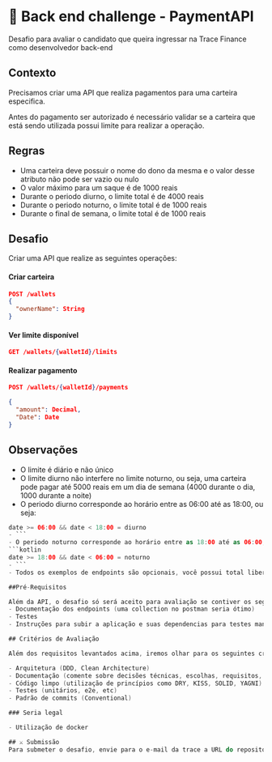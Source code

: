 # 🚀 Back end challenge - PaymentAPI

Desafio para avaliar o candidato que queira ingressar na Trace Finance como desenvolvedor back-end

## Contexto

Precisamos criar uma API que realiza pagamentos para uma carteira especifica.

Antes do pagamento ser autorizado é necessário validar se a carteira que está sendo utilizada possui limite para realizar a operação.

## Regras

- Uma carteira deve possuir o nome do dono da mesma e o valor desse atributo não pode ser vazio ou nulo
- O valor máximo para um saque é de 1000 reais
- Durante o periodo diurno, o limite total é de 4000 reais
- Durante o periodo noturno, o limite total é de 1000 reais
- Durante o final de semana, o limite total é de 1000 reais

## Desafio

Criar uma API que realize as seguintes operações:

#### Criar carteira
```json
POST /wallets
{
  "ownerName": String
}
```

#### Ver limite disponível
```json
GET /wallets/{walletId}/limits
```

#### Realizar pagamento
```json
POST /wallets/{walletId}/payments

{
  "amount": Decimal,
  "Date": Date
}
```

## Observações
- O limite é diário e não único
- O limite diurno não interfere no limite noturno, ou seja, uma carteira pode pagar até 5000 reais em um dia de semana (4000 durante o dia, 1000 durante a noite)
- O periodo diurno corresponde ao horário entre as 06:00 até as 18:00, ou seja:
```kotlin
date >= 06:00 && date < 18:00 = diurno
- ```
- O periodo noturno corresponde ao horário entre as 18:00 até as 06:00, ou seja:
```kotlin
date >= 18:00 && date < 06:00 = noturno
- ```
- Todos os exemplos de endpoints são opcionais, você possui total liberdade para realizar as operações necessárias da forma que quiser, contanto que as regras sejam respeitadas

##Pré-Requisitos

Além da API, o desafio só será aceito para avaliação se contiver os seguintes requisitos:
- Documentação dos endpoints (uma collection no postman seria ótimo)
- Testes
- Instruções para subir a aplicação e suas dependencias para testes manuais

## Critérios de Avaliação

Além dos requisitos levantados acima, iremos olhar para os seguintes critérios durante a correção do desafio:

- Arquitetura (DDD, Clean Architecture)
- Documentação (comente sobre decisões técnicas, escolhas, requisitos, etc)
- Código limpo (utilização de princípios como DRY, KISS, SOLID, YAGNI)
- Testes (unitários, e2e, etc)
- Padrão de commits (Conventional)

### Seria legal

- Utilização de docker

## ⚔️ Submissão
Para submeter o desafio, envie para o e-mail da trace a URL do repositório no github e de permissão de leitura para o usuário @tracefinancedev
